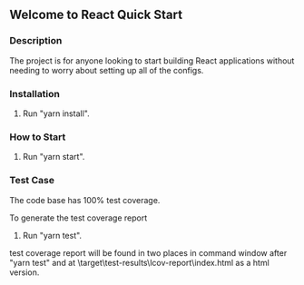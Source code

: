 ## Welcome to React Quick Start

### Description
The project is for anyone looking to start building React applications without needing to worry about setting up all of the configs.   

### Installation
 1. Run "yarn install".

### How to Start
 1. Run "yarn start".

### Test Case
The code base has 100% test coverage.

To generate the test coverage report
 1. Run "yarn test".

test coverage report will be found in two places in command window after "yarn test" and at \target\test-results\lcov-report\index.html as a html version.